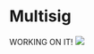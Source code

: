 # Multisig

<span className='working-Bear'>
    WORKING ON IT!
    <img src ="/img/thinking-bear.png"/>
</span>
